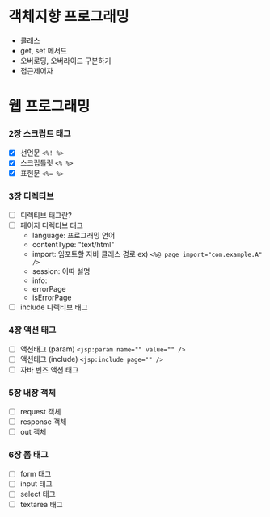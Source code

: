 # 객체지향 프로그래밍
* 클래스
* get, set 메서드
* 오버로딩, 오버라이드 구분하기
* 접근제어자


# 웹 프로그래밍

### 2장 스크립트 태그
- [x] 선언문 `<%! %>`
- [x] 스크립틀릿 `<% %>`
- [x] 표현문 `<%= %>`
### 3장 디렉티브
- [ ] 디렉티브 태그란?
- [ ] 페이지 디렉티브 태그  
	- language: 프로그래밍 언어
	- contentType: "text/html"
	- import: 임포트할 자바 클래스 경로 ex) `<%@ page import="com.example.A" />`
	- session: 이따 설명
	- info: 
	- errorPage
	- isErrorPage
- [ ] include 디렉티브 태그

### 4장 액션 태그
- [ ] 액션태그 (param) `<jsp:param name="" value="" />`
- [ ] 액션태그 (include) `<jsp:include page="" />`
- [ ] 자바 빈즈 액션 태그

### 5장 내장 객체
- [ ] request 객체
- [ ] response 객체
- [ ] out 객체

### 6장 폼 태그
- [ ] form 태그
- [ ] input 태그
- [ ] select 태그
- [ ] textarea 태그